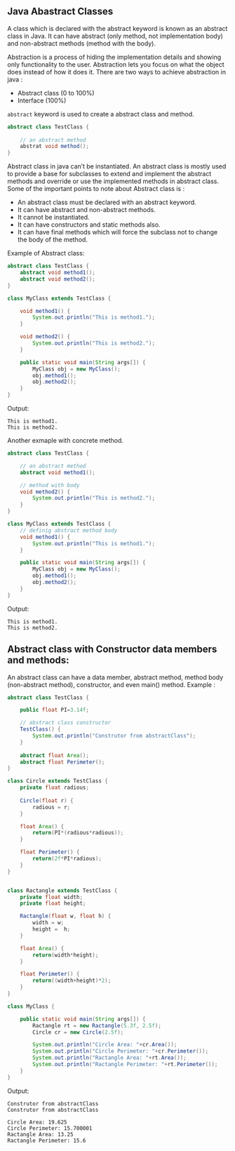 ## Java Abastract Classes

A class which is declared with the abstract keyword is known as an abstract class in Java. It can have abstract (only method, not implementation body) and non-abstract methods (method with the body).

Abstraction is a process of hiding the implementation details and showing only functionality to the user. Abstraction lets you focus on what the object does instead of how it does it. There are two ways to achieve abstraction in java :
* Abstract class (0 to 100%)
* Interface (100%)   

`abstract` keyword is used to create a abstract class and method. 
```java
abstract class TestClass {
	
	// an abstract method
	abstrat void method();
}
```
Abstract class in java can’t be instantiated. An abstract class is mostly used to provide a base for subclasses to extend and implement the abstract methods and override or use the implemented methods in abstract class. Some of the important points to note about Abstract class is :
* An abstract class must be declared with an abstract keyword.
* It can have abstract and non-abstract methods.
* It cannot be instantiated.
* It can have constructors and static methods also.
* It can have final methods which will force the subclass not to change the body of the method.

Example of Abstract class:
```java
abstract class TestClass {
	abstract void method1();
	abstract void method2();
}

class MyClass extends TestClass {

	void method1() {
		System.out.println("This is method1.");
	}

	void method2() {
		System.out.println("This is method2.");
	}

	public static void main(String args[]) {
		MyClass obj = new MyClass();
		obj.method1();
		obj.method2();
	}
}
```
Output:
```console
This is method1.
This is method2.
```
Another exmaple with concrete method.
```java
abstract class TestClass {

	// an abstract method
	abstract void method1();

	// method with body
	void method2() {
		System.out.println("This is method2.");
	}
}

class MyClass extends TestClass {
	// definig abstract method body
	void method1() {
		System.out.println("This is method1.");
	}

	public static void main(String args[]) {
		MyClass obj = new MyClass();
		obj.method1();
		obj.method2();
	}
}
```
Output:
```console
This is method1.
This is method2.
```

## Abstract class with Constructor data members and methods:

An abstract class can have a data member, abstract method, method body (non-abstract method), constructor, and even main() method. Example :
```java
abstract class TestClass {

	public float PI=3.14f;

	// abstract class constructor
	TestClass() {
		System.out.println("Construtor from abstractClass");
	}
	
	abstract float Area();
	abstract float Perimeter();
}

class Circle extends TestClass {
	private float radious;
	
	Circle(float r) {
		radious = r;
	}	

	float Area() {
		return(PI*(radious*radious));
	}

	float Perimeter() {
		return(2f*PI*radious);
	}		
}


class Ractangle extends TestClass {
	private float width;
	private float height;

	Ractangle(float w, float h) {
		width = w;
		height =  h;
	}

	float Area() {
		return(width*height);
	}

	float Perimeter() {
		return((width+height)*2);
	}
}

class MyClass {

	public static void main(String args[]) {
		Ractangle rt = new Ractangle(5.3f, 2.5f);
		Circle cr = new Circle(2.5f);

		System.out.println("Circle Area: "+cr.Area());
		System.out.println("Circle Perimeter: "+cr.Perimeter());
		System.out.println("Ractangle Area: "+rt.Area());
		System.out.println("Ractangle Perimeter: "+rt.Perimeter());
	}
}
```
Output:
```console
Construtor from abstractClass
Construtor from abstractClass

Circle Area: 19.625
Circle Perimeter: 15.700001
Ractangle Area: 13.25
Ractangle Perimeter: 15.6
```
